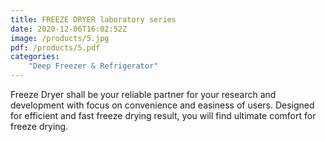 ```yaml
---
title: FREEZE DRYER laboratory series
date: 2020-12-06T16:02:52Z
image: /products/5.jpg
pdf: /products/5.pdf
categories: 
    "Deep Freezer & Refrigerator"
---
```


Freeze Dryer shall be your reliable partner for your research and development with focus on convenience and easiness of users. Designed for efficient and fast freeze drying result, you will find ultimate comfort for freeze drying.
